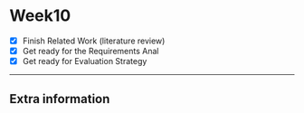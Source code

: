 # Week10
- [x] Finish Related Work (literature review)
- [x] Get ready for the Requirements Anal
- [x] Get ready for Evaluation Strategy
---
## Extra information

